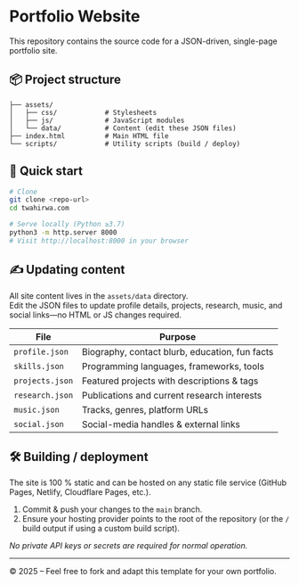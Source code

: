 # Portfolio Website

This repository contains the source code for a JSON-driven, single-page portfolio site.

## 📦 Project structure
```
├── assets/
│   ├── css/            # Stylesheets
│   ├── js/             # JavaScript modules
│   └── data/           # Content (edit these JSON files)
├── index.html          # Main HTML file
└── scripts/            # Utility scripts (build / deploy)
```

## 🚀 Quick start
```bash
# Clone
git clone <repo-url>
cd twahirwa.com

# Serve locally (Python ≥3.7)
python3 -m http.server 8000
# Visit http://localhost:8000 in your browser
```

## ✍️ Updating content
All site content lives in the `assets/data` directory.  
Edit the JSON files to update profile details, projects, research, music, and social links—no HTML or JS changes required.

| File | Purpose |
|------|---------|
| `profile.json`  | Biography, contact blurb, education, fun facts |
| `skills.json`   | Programming languages, frameworks, tools |
| `projects.json` | Featured projects with descriptions & tags |
| `research.json` | Publications and current research interests |
| `music.json`    | Tracks, genres, platform URLs |
| `social.json`   | Social-media handles & external links |

## 🛠️ Building / deployment
The site is 100 % static and can be hosted on any static file service (GitHub Pages, Netlify, Cloudflare Pages, etc.).

1. Commit & push your changes to the `main` branch.
2. Ensure your hosting provider points to the root of the repository (or the `/` build output if using a custom build script).

_No private API keys or secrets are required for normal operation._

---
© 2025 – Feel free to fork and adapt this template for your own portfolio.
